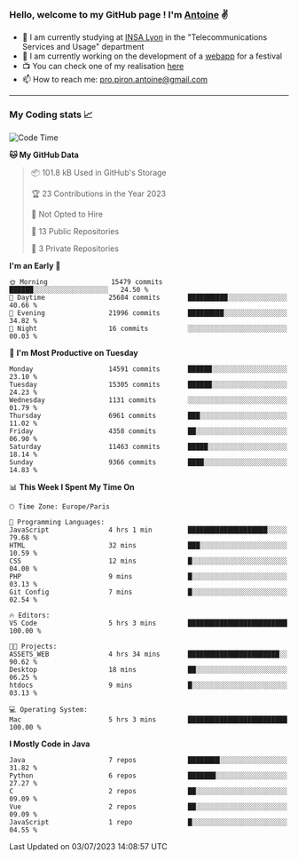 ### Hello, welcome to my GitHub page ! I'm [Antoine](https://github.com/AntoinePiron) ✌️

- 🌱 I am currently studying at [INSA Lyon](https://www.insa-lyon.fr) in the "Telecommunications Services and Usage" department
- 🔭 I am currently working on the development of a [webapp](https://github.com/24HeuresINSA/Overbookd) for a festival
- 📺 You can check one of my realisation [here](https://astustc.fr)
- 📫 How to reach me: [pro.piron.antoine@gmail.com](mailto:pro.piron.antoine@gmail.com)

---

### My Coding stats 📈
<!--START_SECTION:waka-->
![Code Time](http://img.shields.io/badge/Code%20Time-167%20hrs%204%20mins-blue)

**🐱 My GitHub Data** 

> 📦 101.8 kB Used in GitHub's Storage 
 > 
> 🏆 23 Contributions in the Year 2023
 > 
> 🚫 Not Opted to Hire
 > 
> 📜 13 Public Repositories 
 > 
> 🔑 3 Private Repositories 
 > 
**I'm an Early 🐤** 

```text
🌞 Morning                15479 commits       ██████░░░░░░░░░░░░░░░░░░░   24.50 % 
🌆 Daytime                25684 commits       ██████████░░░░░░░░░░░░░░░   40.66 % 
🌃 Evening                21996 commits       █████████░░░░░░░░░░░░░░░░   34.82 % 
🌙 Night                  16 commits          ░░░░░░░░░░░░░░░░░░░░░░░░░   00.03 % 
```
📅 **I'm Most Productive on Tuesday** 

```text
Monday                   14591 commits       ██████░░░░░░░░░░░░░░░░░░░   23.10 % 
Tuesday                  15305 commits       ██████░░░░░░░░░░░░░░░░░░░   24.23 % 
Wednesday                1131 commits        ░░░░░░░░░░░░░░░░░░░░░░░░░   01.79 % 
Thursday                 6961 commits        ███░░░░░░░░░░░░░░░░░░░░░░   11.02 % 
Friday                   4358 commits        ██░░░░░░░░░░░░░░░░░░░░░░░   06.90 % 
Saturday                 11463 commits       █████░░░░░░░░░░░░░░░░░░░░   18.14 % 
Sunday                   9366 commits        ████░░░░░░░░░░░░░░░░░░░░░   14.83 % 
```


📊 **This Week I Spent My Time On** 

```text
🕑︎ Time Zone: Europe/Paris

💬 Programming Languages: 
JavaScript               4 hrs 1 min         ████████████████████░░░░░   79.68 % 
HTML                     32 mins             ███░░░░░░░░░░░░░░░░░░░░░░   10.59 % 
CSS                      12 mins             █░░░░░░░░░░░░░░░░░░░░░░░░   04.00 % 
PHP                      9 mins              █░░░░░░░░░░░░░░░░░░░░░░░░   03.13 % 
Git Config               7 mins              █░░░░░░░░░░░░░░░░░░░░░░░░   02.54 % 

🔥 Editors: 
VS Code                  5 hrs 3 mins        █████████████████████████   100.00 % 

🐱‍💻 Projects: 
ASSETS_WEB               4 hrs 34 mins       ███████████████████████░░   90.62 % 
Desktop                  18 mins             ██░░░░░░░░░░░░░░░░░░░░░░░   06.25 % 
htdocs                   9 mins              █░░░░░░░░░░░░░░░░░░░░░░░░   03.13 % 

💻 Operating System: 
Mac                      5 hrs 3 mins        █████████████████████████   100.00 % 
```

**I Mostly Code in Java** 

```text
Java                     7 repos             ████████░░░░░░░░░░░░░░░░░   31.82 % 
Python                   6 repos             ███████░░░░░░░░░░░░░░░░░░   27.27 % 
C                        2 repos             ██░░░░░░░░░░░░░░░░░░░░░░░   09.09 % 
Vue                      2 repos             ██░░░░░░░░░░░░░░░░░░░░░░░   09.09 % 
JavaScript               1 repo              █░░░░░░░░░░░░░░░░░░░░░░░░   04.55 % 
```




 Last Updated on 03/07/2023 14:08:57 UTC
<!--END_SECTION:waka-->
